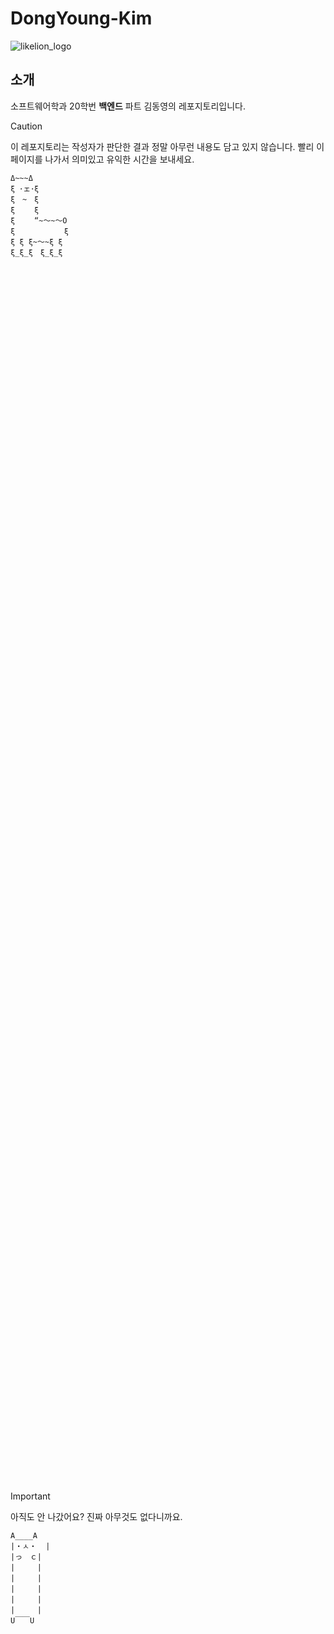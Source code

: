 # DongYoung-Kim

![likelion_logo](likelion_logo.gif)

## 소개

소프트웨어학과 20학번 **백엔드** 파트 김동영의 레포지토리입니다.

> [!CAUTION]
> 이 레포지토리는 작성자가 판단한 결과 정말 아무런 내용도 담고 있지 않습니다.
> 빨리 이 페이지를 나가서 의미있고 유익한 시간을 보내세요.

```
Δ~~~Δ
ξ ･ェ･ξ
ξ　~　ξ
ξ　　 ξ
ξ　　 “~～~～O
ξ　　　　　　 ξ
ξ ξ ξ~～~ξ ξ　
ξ_ξ_ξ　ξ_ξ_ξ













































































































































```

> [!IMPORTANT]
> 아직도 안 나갔어요? 진짜 아무것도 없다니까요.

```
A____A
|・ㅅ・  |
|っ　ｃ|
|　　　|
|　　　|
|　　　|
|　　　|
|　　　|
U￣￣U



































































































































































```

멋사 화이팅!! 👍👍👍
